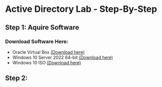 # Active Directory Lab - Step-By-Step 



## Step 1: Aquire Software

### Download Software Here:

* Oracle Virtual Box [(Download here)](https://www.virtualbox.org/)
* Windows 10 Server 2022 64-bit [(Download here)](https://www.microsoft.com/en-us/evalcenter/download-windows-server-2022)
* Windows 10 ISO [(Download here)](https://www.microsoft.com/en-us/software-download/windows10)

## Step 2: 


